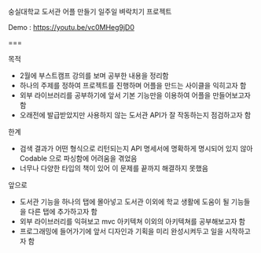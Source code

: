 숭실대학교 도서관 어플 만들기
일주일 벼락치기 프로젝트

Demo : https://youtu.be/vc0MHeg9jD0

===

목적
 - 2월에 부스트캠프 강의를 보며 공부한 내용을 정리함
 - 하나의 주제를 정하여 프로젝트를 진행하며 어플을 만드는 사이클을 익히고자 함
 - 외부 라이브러리를 공부하기에 앞서 기본 기능만을 이용하여 어플을 만들어보고자 함
 - 오래전에 발급받았지만 사용하지 않는 도서관 API가 잘 작동하는지 점검하고자 함

한계
 - 검색 결과가 어떤 형식으로 리턴되는지 API 명세서에 명확하게 명시되어 있지 않아 Codable 으로 파싱함에 어려움을 겪었음
 - 너무나 다양한 타입의 책이 있어 이 문제를 끝까지 해결하지 못했음

앞으로
 - 도서관 기능을 하나의 탭에 몰아넣고 도서관 이외에 학교 생활에 도움이 될 기능들을 다른 탭에 추가하고자 함
 - 외부 라이브러리를 익혀보고 mvc 아키텍쳐 이외의 아키텍쳐를 공부해보고자 함
 - 프로그래밍에 들어가기에 앞서 디자인과 기획을 미리 완성시켜두고 일을 시작하고자 함
